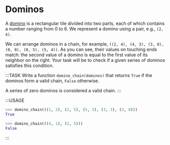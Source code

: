 # Dominos

A [domino](https://en.wikipedia.org/wiki/Dominoes) is a rectangular tile divided into two parts, each of which contains a number ranging from 0 to 6.
We represent a domino using a pair, e.g., `(2, 4)`.

We can arrange dominos in a chain, for example, `((2, 4), (4, 3), (3, 0), (0, 0), (0, 5), (5, 4))`.
As you can see, their values on touching ends match: the second value of a domino is equal to the first value of its neighbor on the right.
Your task will be to check if a given series of dominos satisfies this condition.

:::TASK
Write a function `domino_chain(dominos)` that returns `True` if the dominos form a valid chain, `False` otherwise.

A series of zero dominos is considered a valid chain.
:::

:::USAGE

```python
>>> domino_chain(((1, 2), (2, 5), (5, 3), (3, 3), (3, 0)))
True

>>> domino_chain(((4, 1), (2, 5)))
False
```

:::
